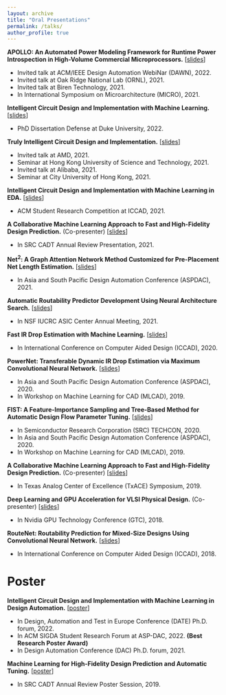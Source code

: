```yaml
---
layout: archive
title: "Oral Presentations"
permalink: /talks/
author_profile: true
---
```


**APOLLO: An Automated Power Modeling Framework for Runtime Power Introspection in High-Volume Commercial Microprocessors.** [[slides](http://zhiyaoxie.github.io/files/21_APOLLO.pdf)]
* Invited talk at ACM/IEEE Design Automation WebiNar (DAWN), 2022.
* Invited talk at Oak Ridge National Lab (ORNL), 2021.
* Invited talk at Biren Technology, 2021.
* In International Symposium on Microarchitecture (MICRO), 2021.

**Intelligent Circuit Design and Implementation with Machine Learning.** [[slides](http://zhiyaoxie.github.io/files/22_Defense_Duke.pdf)]
* PhD Dissertation Defense at Duke University, 2022.

**Truly Intelligent Circuit Design and Implementation.** [[slides](http://zhiyaoxie.github.io/files/21_HKUST.pdf)]
* Invited talk at AMD, 2021.
* Seminar at Hong Kong University of Science and Technology, 2021.
* Invited talk at Alibaba, 2021.
* Seminar at City University of Hong Kong, 2021.

**Intelligent Circuit Design and Implementation with Machine Learning in EDA.** [[slides](http://zhiyaoxie.github.io/files/21_SRC_ICCAD.pdf)]
* ACM Student Research Competition at ICCAD, 2021.

**A Collaborative Machine Learning Approach to Fast and High-Fidelity Design Prediction.** (Co-presenter) [[slides](http://zhiyaoxie.github.io/files/21_SRC.pdf)]
* In SRC CADT Annual Review Presentation, 2021.

**Net$^2$: A Graph Attention Network Method Customized for Pre-Placement Net Length Estimation.** [[slides](http://zhiyaoxie.github.io/files/21_Net2.pdf)]
* In Asia and South Pacific Design Automation Conference (ASPDAC), 2021.

**Automatic Routability Predictor Development Using Neural Architecture Search.** [[slides](http://zhiyaoxie.github.io/files/21_IUCRC.pdf)]
* In NSF IUCRC ASIC Center Annual Meeting, 2021.

**Fast IR Drop Estimation with Machine Learning.** [[slides](http://zhiyaoxie.github.io/files/20_IR_drop.pdf)]
* In International Conference on Computer Aided Design (ICCAD), 2020.

**PowerNet: Transferable Dynamic IR Drop Estimation via Maximum Convolutional Neural Network.** [[slides](http://zhiyaoxie.github.io/files/20_PowerNet.pdf)]
* In Asia and South Pacific Design Automation Conference (ASPDAC), 2020.
* In Workshop on Machine Learning for CAD (MLCAD), 2019.

**FIST: A Feature-Importance Sampling and Tree-Based Method for Automatic Design Flow Parameter Tuning.** [[slides](http://zhiyaoxie.github.io/files/20_FIST.pdf)]
* In Semiconductor Research Corporation (SRC) TECHCON, 2020.
* In Asia and South Pacific Design Automation Conference (ASPDAC), 2020.
* In Workshop on Machine Learning for CAD (MLCAD), 2019.

**A Collaborative Machine Learning Approach to Fast and High-Fidelity Design Prediction.** (Co-presenter) [[slides](http://zhiyaoxie.github.io/files/19_TxACE.pdf)]
* In Texas Analog Center of Excellence (TxACE) Symposium, 2019.

**Deep Learning and GPU Acceleration for VLSI Physical Design.** (Co-presenter) [[slides](http://zhiyaoxie.github.io/files/19_GTC.pdf)]
* In Nvidia GPU Technology Conference (GTC), 2018.

**RouteNet: Routability Prediction for Mixed-Size Designs Using Convolutional Neural Network.** [[slides](http://zhiyaoxie.github.io/files/18_RouteNet.pdf)]
* In International Conference on Computer Aided Design (ICCAD), 2018.


Poster
======
**Intelligent Circuit Design and Implementation with Machine Learning in Design Automation.** [[poster](http://zhiyaoxie.github.io/files/poster_DACforum.pdf)]
* In Design, Automation and Test in Europe Conference (DATE) Ph.D. forum, 2022.
* In ACM SIGDA Student Research Forum at ASP-DAC, 2022. **(Best Research Poster Award)**
* In Design Automation Conference (DAC) Ph.D. forum, 2021.

**Machine Learning for High-Fidelity Design Prediction and Automatic Tuning.** [[poster](http://zhiyaoxie.github.io/files/poster_SRC19.pdf)]
* In SRC CADT Annual Review Poster Session, 2019.



